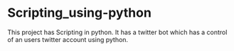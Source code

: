 # Scripting_using-python
This project has Scripting in python. It has a twitter bot which has a control of an users twitter account using python.
